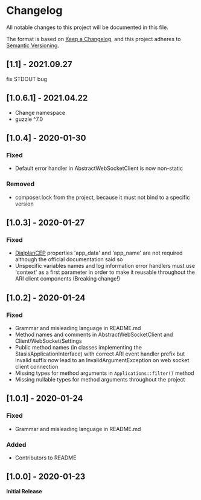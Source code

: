 # Changelog

All notable changes to this project will be documented in this file.

The format is based on [Keep a Changelog](https://keepachangelog.com/en/1.0.0/),
and this project adheres to [Semantic Versioning](https://semver.org/spec/v2.0.0.html).

## [1.1] - 2021.09.27
fix STDOUT bug

## [1.0.6.1] - 2021.04.22
* Change namespace
* guzzle ^7.0

## [1.0.4] - 2020-01-30

### Fixed
* Default error handler in AbstractWebSocketClient is now non-static

### Removed
* composer.lock from the project, because it must not bind to a specific version

## [1.0.3] - 2020-01-27

### Fixed
* [DialplanCEP](https://wiki.asterisk.org/wiki/display/AST/Asterisk+16+REST+Data+Models#Asterisk16RESTDataModels-DialplanCEP)
properties 'app_data' and 'app_name' are not required although the official
documentation said so
* Unspecific variables names and log information
error handlers must use 'context' as a first parameter in order to
make it reusable throughout the ARI client components (Breaking change!)

## [1.0.2] - 2020-01-24

### Fixed
* Grammar and misleading language in README.md
* Method names and comments in AbstractWebSocketClient and Client\WebSocket\Settings
* Public method names (in classes implementing the StasisApplicationInterface) with
correct ARI event handler prefix but invalid suffix now lead to an
InvalidArgumentException on web socket client connection
* Missing types for method arguments in `Applications::filter()` method
* Missing nullable types for method arguments throughout the project

## [1.0.1] - 2020-01-24

### Fixed
* Grammar and misleading language in README.md

### Added
* Contributors to README

## [1.0.0] - 2020-01-23
**Initial Release**
